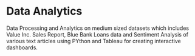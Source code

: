 # Data Analytics
Data Processing and Analytics on medium sized datasets which includes Value Inc. Sales Report, Blue Bank Loans data and Sentiment Analysis of various text articles using PYthon and Tableau for creating interactive dashboards.
